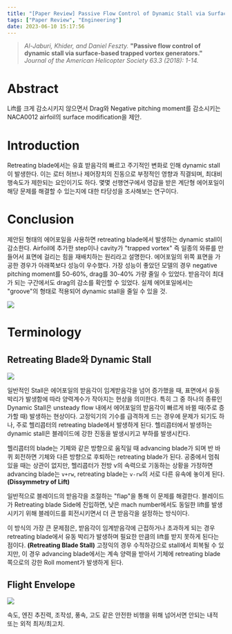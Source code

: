 ```yaml
---
title: "[Paper Review] Passive Flow Control of Dynamic Stall via Surface-Based Trapped Vortex Generators"
tags: ["Paper Review", "Engineering"]
date: 2023-06-10 15:17:56
---
```


> _Al-Jaburi, Khider, and Daniel Feszty._ **"Passive flow control of dynamic stall via surface-based trapped vortex generators."** _Journal of the American Helicopter Society 63.3 (2018): 1-14._

# Abstract

Lift를 크게 감소시키지 않으면서 Drag와 Negative pitching moment를 감소시키는 NACA0012 airfoil의 surface modification을 제안.

# Introduction

Retreating blade에서는 유효 받음각의 빠르고 주기적인 변화로 인해 dynamic stall이 발생한다. 이는 로터 허브나 제어장치의 진동으로 부정적인 영향과 직결되며, 최대비행속도가 제한되는 요인이기도 하다.
몇몇 선행연구에서 영감을 받은 계단형 에어포일이 해당 문제를 해결할 수 있는지에 대한 타당성을 조사해보는 연구이다.

# Conclusion

제안된 형태의 에어포일을 사용하면 retreating blade에서 발생하는 dynamic stall이 감소한다. Airfoil에 추가한 step이나 cavity가 "trapped vortex" 즉 일종의 와류를 만들어서 표면에 걸리는 힘을 재배치하는 원리라고 설명한다.
에어포일의 위쪽 표면을 가공한 경우가 아래쪽보다 성능이 우수했다. 가장 성능이 좋았던 모델의 경우 negative pitching moment를 50-60%, drag를 30-40% 가량 줄일 수 있었다. 받음각이 최대가 되는 구간에서도 drag의 감소를 확인할 수 있었다.
실제 에어포일에서는 "groove"의 형태로 적용되어 dynamic stall을 줄일 수 있을 것.

<fig>
<img src="https://i.imgur.com/esnylgB.png" />
</fig>

# Terminology

## Retreating Blade와 Dynamic Stall

<fig>
<img src="https://i.imgur.com/Y8FHgRZ.png">
</fig>

일반적인 Stall은 에어포일의 받음각이 임계받음각을 넘어 증가했을 때, 표면에서 유동 박리가 발생함에 따라 양력계수가 작아지는 현상을 의미한다. 특히 그 중 하나의 종류인 Dynamic Stall은 unsteady flow 내에서 에어포일의 받음각이 빠르게 바뀔 때(주로 증가할 때) 발생하는 현상이다. 고정익기의 기수를 급격하게 드는 경우에 문제가 되기도 하나, 주로 헬리콥터의 retreating blade에서 발생하게 된다. 헬리콥터에서 발생하는 dynamic stall은 블레이드에 강한 진동을 발생시키고 부하를 발생시킨다.

헬리콥터의 blade는 기체와 같은 방향으로 움직일 때 advancing blade가 되며 반 바퀴 회전하면 기체와 다른 방향으로 후퇴하는 retreating blade가 된다. 공중에서 멈춰있을 때는 상관이 없지만, 헬리콥터가 전방 v의 속력으로 기동하는 상황을 가정하면 advancing blade는 `v+rw`, retreating blade는 `v-rw`의 서로 다른 유속에 놓이게 된다. **(Dissymmetry of Lift)**

일반적으로 블레이드의 받음각을 조절하는 "flap"을 통해 이 문제를 해결한다. 블레이드가 Retreating blade Side에 진입하면, 낮은 mach number에서도 동일한 lift를 발생시키기 위해 블레이드를 회전시키면서 더 큰 받음각을 설정하는 방식이다.

이 방식의 가장 큰 문제점은, 받음각이 임계받음각에 근접하거나 초과하게 되는 경우 retreating blade에서 유동 박리가 발생하며 필요한 만큼의 lift를 받지 못하게 된다는 점이다. **(Retreating Blade Stall)** 고정익의 경우 수직하강으로 stall에서 회복될 수 있지만, 이 경우 advancing blade에서는 계속 양력을 받아서 기체에 retreating blade쪽으로의 강한 Roll moment가 발생하게 된다.

## Flight Envelope

<fig>
<img src="https://i.imgur.com/jYhXck6.gif">
</fig>

속도, 엔진 추진력, 조작성, 풍속, 고도 같은 안전한 비행을 위해 넘어서면 안되는 내적 또는 외적 최저/최고치.
